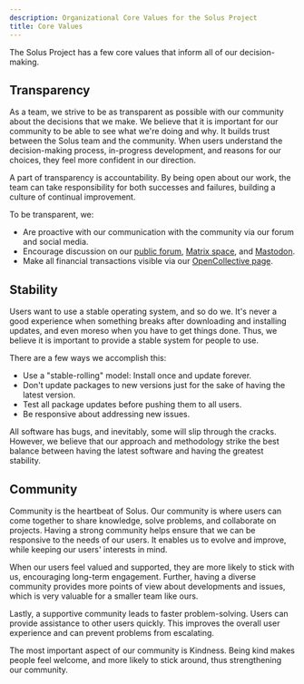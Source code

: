 ```yaml
---
description: Organizational Core Values for the Solus Project
title: Core Values
---
```


The Solus Project has a few core values that inform all of our decision-making.

## Transparency

As a team, we strive to be as transparent as possible with our community about the decisions that we make. We believe that it is important for our community to be able to see what we're doing and why. It builds trust between the Solus team and the community. When users understand the decision-making process, in-progress development, and reasons for our choices, they feel more confident in our direction.

A part of transparency is accountability. By being open about our work, the team can take responsibility for both successes and failures, building a culture of continual improvement.

To be transparent, we:

- Are proactive with our communication with the community via our forum and social media.
- Encourage discussion on our [public forum](https://discuss.getsol.us), [Matrix space](https://matrix.to/#/#solus:matrix.org), and [Mastodon](https://fosstodon.org/@solus).
- Make all financial transactions visible via our [OpenCollective page](https://opencollective.com/getsolus#category-BUDGET).

## Stability

Users want to use a stable operating system, and so do we. It's never a good experience when something breaks after downloading and installing updates, and even moreso when you have to get things done. Thus, we believe it is important to provide a stable system for people to use.

There are a few ways we accomplish this:

- Use a "stable-rolling" model: Install once and update forever.
- Don't update packages to new versions just for the sake of having the latest version.
- Test all package updates before pushing them to all users.
- Be responsive about addressing new issues.

All software has bugs, and inevitably, some will slip through the cracks. However, we believe that our approach and methodology strike the best balance between having the latest software and having the greatest stability.

## Community

Community is the heartbeat of Solus. Our community is where users can come together to share knowledge, solve problems, and collaborate on projects. Having a strong community helps ensure that we can be responsive to the needs of our users. It enables us to evolve and improve, while keeping our users' interests in mind.

When our users feel valued and supported, they are more likely to stick with us, encouraging long-term engagement. Further, having a diverse community provides more points of view about developments and issues, which is very valuable for a smaller team like ours.

Lastly, a supportive community leads to faster problem-solving. Users can provide assistance to other users quickly. This improves the overall user experience and can prevent problems from escalating.

The most important aspect of our community is Kindness. Being kind makes people feel welcome, and more likely to stick around, thus strengthening our community.
